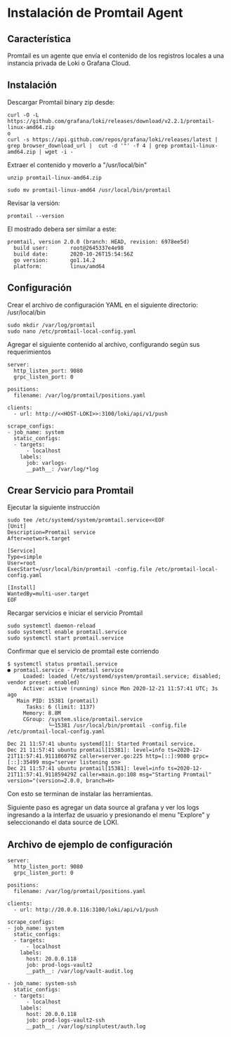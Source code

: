 # Instalación de Promtail Agent

## Característica
Promtail es un agente que envía el contenido de los registros locales a una instancia privada de Loki o Grafana Cloud.

## Instalación

Descargar Promtail binary zip desde:
```
curl -O -L https://github.com/grafana/loki/releases/download/v2.2.1/promtail-linux-amd64.zip
o
curl -s https://api.github.com/repos/grafana/loki/releases/latest | grep browser_download_url |  cut -d '"' -f 4 | grep promtail-linux-amd64.zip | wget -i -
```
Extraer el contenido y moverlo a "/usr/local/bin"
```
unzip promtail-linux-amd64.zip

sudo mv promtail-linux-amd64 /usr/local/bin/promtail
```
Revisar la versión:

```
promtail --version
```
El mostrado debera ser similar a este: 
```
promtail, version 2.0.0 (branch: HEAD, revision: 6978ee5d)
  build user:       root@2645337e4e98
  build date:       2020-10-26T15:54:56Z
  go version:       go1.14.2
  platform:         linux/amd64
```

## Configuración

Crear el archivo de configuración YAML en el siguiente directorio: /usr/local/bin

```
sudo mkdir /var/log/promtail
sudo nano /etc/promtail-local-config.yaml
```
Agregar el siguiente contenido al archivo, configurando según sus requerimientos
```
server:
  http_listen_port: 9080
  grpc_listen_port: 0

positions:
  filename: /var/log/promtail/positions.yaml

clients:
  - url: http://<<HOST-LOKI>>:3100/loki/api/v1/push

scrape_configs:
- job_name: system
  static_configs:
  - targets:
      - localhost
    labels:
      job: varlogs-
      __path__: /var/log/*log
```

## Crear Servicio para Promtail

Ejecutar la siguiente instrucción
```
sudo tee /etc/systemd/system/promtail.service<<EOF
[Unit]
Description=Promtail service
After=network.target

[Service]
Type=simple
User=root
ExecStart=/usr/local/bin/promtail -config.file /etc/promtail-local-config.yaml

[Install]
WantedBy=multi-user.target
EOF
```

Recargar servicios e iniciar el servicio Promtail

```
sudo systemctl daemon-reload
sudo systemctl enable promtail.service
sudo systemctl start promtail.service
```
Confirmar que el servicio de promtail este corriendo

```
$ systemctl status promtail.service
● promtail.service - Promtail service
     Loaded: loaded (/etc/systemd/system/promtail.service; disabled; vendor preset: enabled)
     Active: active (running) since Mon 2020-12-21 11:57:41 UTC; 3s ago
   Main PID: 15381 (promtail)
      Tasks: 6 (limit: 1137)
     Memory: 8.8M
     CGroup: /system.slice/promtail.service
             └─15381 /usr/local/bin/promtail -config.file /etc/promtail-local-config.yaml

Dec 21 11:57:41 ubuntu systemd[1]: Started Promtail service.
Dec 21 11:57:41 ubuntu promtail[15381]: level=info ts=2020-12-21T11:57:41.911186079Z caller=server.go:225 http=[::]:9080 grpc=[::]:35499 msg="server listening on>
Dec 21 11:57:41 ubuntu promtail[15381]: level=info ts=2020-12-21T11:57:41.911859429Z caller=main.go:108 msg="Starting Promtail" version="(version=2.0.0, branch=H>
```

Con esto se terminan de instalar las herramientas.

Siguiente paso es agregar un data source al grafana y ver los logs ingresando a la interfaz de usuario y presionando el menu "Explore" y seleccionando el data source de LOKI.

## Archivo de ejemplo de configuración
```
server:
  http_listen_port: 9080
  grpc_listen_port: 0

positions:
  filename: /var/log/promtail/positions.yaml

clients:
  - url: http://20.0.0.116:3100/loki/api/v1/push

scrape_configs:
- job_name: system
  static_configs:
  - targets:
      - localhost
    labels:
      host: 20.0.0.118
      job: prod-logs-vault2
      __path__: /var/log/vault-audit.log

- job_name: system-ssh
  static_configs:
  - targets:
      - localhost
    labels:
      host: 20.0.0.118
      job: prod-logs-vault2-ssh
      __path__: /var/log/sinplutest/auth.log

```

